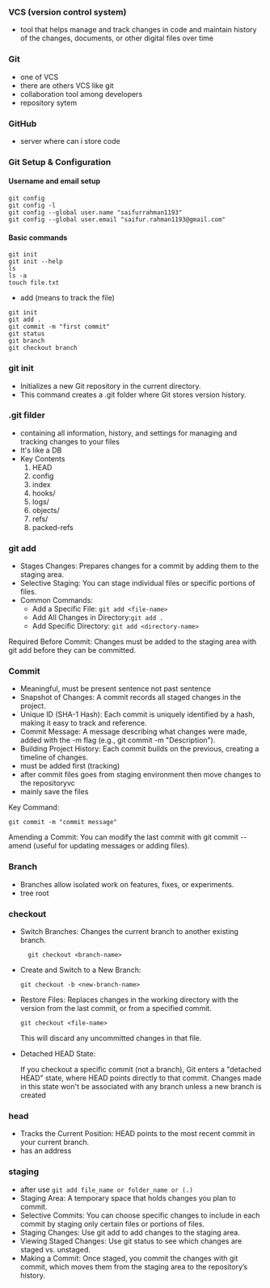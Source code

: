 ### VCS (version control system)
-  tool that helps manage and track changes in code and maintain history of the changes, documents, or other digital files over time

### Git
- one of VCS
- there are others VCS like git
- collaboration tool among developers
- repository sytem

### GitHub
- server where can i store code

### Git Setup & Configuration
#### Username and email setup

```
git config
git config -l
git config --global user.name "saifurrahman1193"
git config --global user.email "saifur.rahman1193@gmail.com"
```

#### Basic commands
```
git init
git init --help
ls 
ls -a
touch file.txt

```

- add (means to track the file)

```
git init
git add .
git commit -m "first commit"
git status
git branch
git checkout branch
```



### git init
  - Initializes a new Git repository in the current directory. 
  - This command creates a .git folder where Git stores version history.


### .git filder
  - containing all information, history, and settings for managing and tracking changes to your files
  - It's like a DB
  - Key Contents
    1. HEAD
    2. config
    3. index
    4. hooks/
    5. logs/
    6. objects/
    7. refs/
    8. packed-refs

### git add
- Stages Changes: Prepares changes for a commit by adding them to the staging area.
- Selective Staging: You can stage individual files or specific portions of files.
- Common Commands:
  - Add a Specific File: ```git add <file-name>```
  - Add All Changes in Directory:```git add .```
  - Add Specific Directory: ```git add <directory-name>```

Required Before Commit: Changes must be added to the staging area with git add before they can be committed.


### Commit
- Meaningful, must be present sentence not past sentence
- Snapshot of Changes: A commit records all staged changes in the project.
- Unique ID (SHA-1 Hash): Each commit is uniquely identified by a hash, making it easy to track and reference.
- Commit Message: A message describing what changes were made, added with the -m flag (e.g., git commit -m "Description").
- Building Project History: Each commit builds on the previous, creating a timeline of changes.
- must be added first (tracking)
- after commit files goes from staging environment then move changes  to the repositoryvc
- mainly save the files

Key Command:

```
git commit -m "commit message"
```
Amending a Commit: You can modify the last commit with git commit --amend (useful for updating messages or adding files).


### Branch
- Branches allow isolated work on features, fixes, or experiments.
- tree root

### checkout

- Switch Branches: Changes the current branch to another existing branch.
  ```
    git checkout <branch-name>
  ```
- Create and Switch to a New Branch:
    ```
    git checkout -b <new-branch-name>
    ```

- Restore Files: Replaces changes in the working directory with the version from the last commit, or from a specified commit.
    ```
    git checkout <file-name>
    ```

    This will discard any uncommitted changes in that file.

- Detached HEAD State:

    If you checkout a specific commit (not a branch), Git enters a "detached HEAD" state, where HEAD points directly to that commit. Changes made in this state won't be associated with any branch unless a new branch is created

### head
- Tracks the Current Position: HEAD points to the most recent commit in your current branch.
- has an address

### staging
- after use ```git add file_name or folder_name or (.)```
- Staging Area: A temporary space that holds changes you plan to commit.
- Selective Commits: You can choose specific changes to include in each commit by staging only certain files or portions of files.
- Staging Changes: Use git add to add changes to the staging area.
- Viewing Staged Changes: Use git status to see which changes are staged vs. unstaged.
- Making a Commit: Once staged, you commit the changes with git commit, which moves them from the staging area to the repository’s history.

